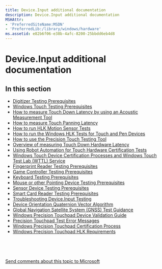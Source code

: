 ```yaml
---
title: Device.Input additional documentation
description: Device.Input additional documentation
MSHAttr:
- 'PreferredSiteName:MSDN'
- 'PreferredLib:/library/windows/hardware'
ms.assetid: e82b6f06-e38b-4afc-8200-25bbdd6eb4d8
---
```


# Device.Input additional documentation


## <span id="in_this_section"></span>In this section


-   [Digitizer Testing Prerequisites](digitizer-testing-prerequisites.md)
-   [Windows Touch Testing Prerequisites](windows-touch-testing-prerequisites.md)
-   [How to measure Touch Down Latency by using an Acoustic Measurement Tool](how-to-measure-touch-down-latency-by-using-an-acoustic-measurement-tool.md)
-   [How to measure Touch Panning Latency](how-to-measure-touch-panning-latency-win81.md)
-   [How to run HLK Motion Sensor Tests](how-to-run-hck-motion-sensor-tests.md)
-   [How to run the Windows HLK Tests for Touch and Pen Devices](how-to-run-the-windows-hck-tests-for-touch-and-pen-devices.md)
-   [How to use the Precision Touch Testing Tool](how-to-use-the-precision-touch-testing-tool.md)
-   [Overview of measuring Touch Down Hardware Latency](overview-of-measuring-touch-down-hardware-latency.md)
-   [Using Robot Automation for Touch Hardware Certification Tests](using-robot-automation-for-touch-hardware-certification-tests.md)
-   [Windows Touch Device Certification Processes and Windows Touch Test Lab (WTTL) Service](windows-touch-device-certification-processes-and-windows-touch-test-lab--wttl--service.md)
-   [Fingerprint Reader Testing Prerequisites](fingerprint-reader-testing-prerequisites.md)
-   [Game Controller Testing Prerequisites](game-controller-testing-prerequisites.md)
-   [Keyboard Testing Prerequisites](keyboard-testing-prerequisites.md)
-   [Mouse or other Pointing Device Testing Prerequisites](mouse-or-other-pointing-device-testing-prerequisites.md)
-   [Sensor Device Testing Prerequisites](sensor-device-testing-prerequisites.md)
-   [Smart Card Reader Testing Prerequisites](smart-card-reader-testing-prerequisites.md)
-   [Troubleshooting Device.Input Testing](troubleshooting-deviceinput-testing.md)
-   [Device Orientation Quaternion Vector Algorithm](device-orientation-quaternion-vector-algorithm.md)
-   [Global Navigation Satellite System (GNSS) Test Guidance](global-navigation-satellite-system--gnss--test-guidance.md)
-   [Windows Precision Touchpad Device Validation Guide](windows-precision-touchpad-device-validation-guide.md)
-   [Precision Touchpad Test Error Messages](precision-touchpad-test-error-messages.md)
-   [Windows Precision Touchpad Certification Process](windows-precision-touchpad-certification-process.md)
-   [Windows Precision Touchpad HLK Requirements](windows-precision-touchpad-hck-requirements.md)

 

 

[Send comments about this topic to Microsoft](mailto:wsddocfb@microsoft.com?subject=Documentation%20feedback%20%5Bp_hlk_test\p_hlk_test%5D:%20Device.Input%20additional%20documentation%20%20RELEASE:%20%288/29/2017%29&body=%0A%0APRIVACY%20STATEMENT%0A%0AWe%20use%20your%20feedback%20to%20improve%20the%20documentation.%20We%20don't%20use%20your%20email%20address%20for%20any%20other%20purpose,%20and%20we'll%20remove%20your%20email%20address%20from%20our%20system%20after%20the%20issue%20that%20you're%20reporting%20is%20fixed.%20While%20we're%20working%20to%20fix%20this%20issue,%20we%20might%20send%20you%20an%20email%20message%20to%20ask%20for%20more%20info.%20Later,%20we%20might%20also%20send%20you%20an%20email%20message%20to%20let%20you%20know%20that%20we've%20addressed%20your%20feedback.%0A%0AFor%20more%20info%20about%20Microsoft's%20privacy%20policy,%20see%20http://privacy.microsoft.com/en-us/default.aspx. "Send comments about this topic to Microsoft")




